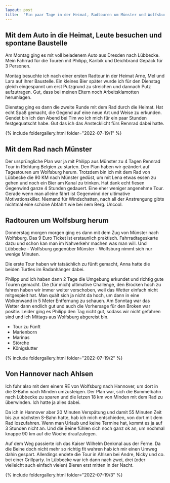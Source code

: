 ```yaml
---
layout: post
title:  "Ein paar Tage in der Heimat, Radtouren um Münster und Wolfsburg"
---
```


## Mit dem Auto in die Heimat, Leute besuchen und spontane Baustelle
Am Montag ging es mit voll beladenem Auto aus Dresden nach Lübbecke.
Mein Fahrrad für die Touren mit Philipp, Karibik und Deichbrand Gepäck für 3 Personen.

Montag besuchte ich nach einer ersten Radtour in der Heimat Arne, Mel und Lara auf ihrer Baustelle.
Ein kleines Bier später wurde ich für den Dienstag gleich eingespannt um erst Putzgrund zu streichen und dannach Putz aufzutragen.
Gut, dass bei meinen Eltern noch Arbeitsklamotten herumlagen.

Dienstag ging es dann die zweite Runde mit dem Rad durch die Heimat. Hat echt Spaß gemacht, die Gegend auf eine neue Art und Weise zu erkunden.
Gendet bin ich den Abend bei Tim wo ich mich für ein paar Stunden festgequatscht habe.
Gut das ich das Anstecklicht fürs Rennrad dabei hatte.

{% include foldergallery.html folder="2022-07-19/1" %}

## Mit dem Rad nach Münster
Der ursprüngliche Plan war ja mit Philipp aus Münster zu 4 Tagen Rennrad Tour in Richtung Belgien zu starten.
Den Plan haben wir geändert auf Tagestouren um Wolfsburg herum.
Trotzdem bin ich mit dem Rad von Lübbecke die 90 KM nach Münster gedüst, um mit Lena etwas essen zu gehen und noch ein Bier am Kanal zu trinken.
Hat dank echt fiesen Gegenwind ganze 4 Stunden gedauert.
Eine eher weniger angenehme Tour.
Gerade wenn man alleine fährt ist Gegenwind der ultimative Motivationskiller.
Niemand für Windschatten, nach all der Anstrengung gibts nichtmal eine schöne Abfahrt wie bei nem Berg.
Uncool.

## Radtouren um Wolfsburg herum
Donnerstag morgen morgen ging es dann mit dem Zug von Münster nach Wolfsburg.
Das 9 Euro Ticket ist erstaunlich praktisch. Fahrradtageskarte dazu und schon kan man im Nahverkehr machen was man will.
Und Lübbecke - Wolfsburg gegenüber Münster - Wolfsburg nimmt sich nur wenige Minuten.

Die erste Tour haben wir tatsächlich zu fünft gemacht, Anna hatte die beiden Turtles im Radanhänger dabei.

Philipp und ich haben dann 2 Tage die Umgebung erkundet und richtig gute Touren gemacht.
Die (für mich) ultimative Challenge, den Brocken hoch zu fahren haben wir immer weiter verschoben, weil das Wetter einfach nicht mitgespielt hat.
Man quält sich ja nicht da hoch, um dann in eine Wolkenwand in 5 Meter Entfernung zu schauen.
Am Sonntag war das Wetter dann endlich gut und auch die Vorhersage für den Broken war positiv.
Leider ging es Philipp den Tag nicht gut, sodass wir nicht gefahren sind und ich Mittags aus Wolfsburg abgereist bin.


* Tour zu Fünft
* Marienborn
* Marinas
* Störche
* Königslutter

{% include foldergallery.html folder="2022-07-19/2" %}
 
## Von Hannover nach Ahlsen

Ich fuhr also mit dem einem RE von Wolfsburg nach Hannover, um dort in die S-Bahn nach Minden umzusteigen.
Der Plan war, sich die Bummelbahn nach Lübbecke zu sparen und die letzen 18 km von Minden mit dem Rad zu überwinden.
Ich hatte ja alles dabei.

Da ich in Hannover aber 20 Minuten Verspätung und damit 55 Minuten Zeit bis zur nächsten S-Bahn hatte, hab ich mich entschieden, von dort mit dem Rad loszufahren.
Wenn man Urlaub und keine Termine hat, kommt es ja auf 3 Stunden nicht an.
Und die Beine fühlen sich noch ganz ok an, um nochmal knappe 90 km auf die Woche draufzulegen.

Auf dem Weg passierte ich das Kaiser Wilhelm Denkmal aus der Ferne.
Da die Beine doch nicht mehr so richtig fit wahren hab ich mir einen Umweg dahin gespart.
Allerdings endete die Tour in Ahlsen bei Andre, Nicky und co. bei einer Grillparty.
In Lübbecke war ich dann nach zwei, drei (oder vielleicht auch einfach vielen) Bieren erst mitten in der Nacht. 

{% include foldergallery.html folder="2022-07-19/3" %}
